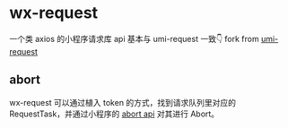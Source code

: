 # wx-request
一个类 axios 的小程序请求库
api 基本与 umi-request 一致👇
fork from [umi-request](https://github.com/umijs/umi-request)

## abort
wx-request 可以通过植入 token 的方式，找到请求队列里对应的 RequestTask，并通过小程序的 [abort api](https://developers.weixin.qq.com/miniprogram/dev/api/network/request/RequestTask.abort.html) 对其进行 Abort。